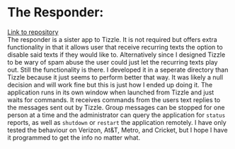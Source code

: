 # The Responder:

[Link to repository](https://github.com/ddcroft73/Responder)<br>
The responder is a sister app to Tizzle. It is not required but offers extra functionality in that it allows user that receive recurring texts the option to disable said texts if they would like to. Alternatively since I designed Tizzle to be wary of spam abuse the user could just let the recurring texts play out. Still the functionality is there. I developed it in a seperate directory than Tizzle because it just seems to perform better that way. It was likely a null decision and will work fine but this is just how I ended up doing it. The application runs in its own window when launched from Tizzle and just waits for commands. It receives commands from the users text replies to the messages sent out by Tizzle. Group messages can be stopped for one person at a time and the administrator can query the application for `status` reports, as well as `shutdown` or `restart` the application remotely. I have only tested the behaviour on Verizon, At&T, Metro, and Cricket, but I hope I have it programmed to get the info no matter what.

